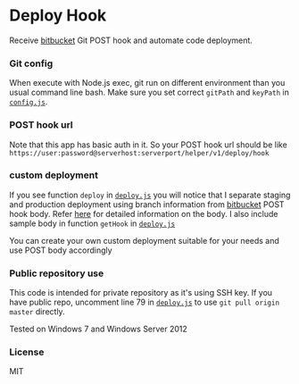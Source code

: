 Deploy Hook
=========

Receive [bitbucket](https://bitbucket.org) Git POST hook and automate code deployment.

### Git config
When execute with Node.js exec, git run on different environment than you usual command line bash. Make sure you set correct `gitPath` and `keyPath` in [`config.js`](https://github.com/arifsetiawan/deployhook/blob/master/lib/config.js). 

### POST hook url
Note that this app has basic auth in it. So your POST hook url should be like
`https://user:password@serverhost:serverport/helper/v1/deploy/hook`

### custom deployment
If you see function `deploy` in [`deploy.js`](https://github.com/arifsetiawan/deployhook/blob/master/lib/deploy.js) you will notice that I separate staging and production deployment using branch information from [bitbucket](https://bitbucket.org) POST hook body. Refer [here](https://confluence.atlassian.com/display/BITBUCKET/POST+hook+management) for detailed information on the body. I also include sample body in function `getHook` in [`deploy.js`](https://github.com/arifsetiawan/deployhook/blob/master/lib/deploy.js)

You can create your own custom deployment suitable for your needs and use POST body accordingly

### Public repository use
This code is intended for private repository as it's using SSH key. If you have public repo, uncomment line 79 in [`deploy.js`](https://github.com/arifsetiawan/deployhook/blob/master/lib/deploy.js) to use `git pull origin master` directly.

Tested on Windows 7 and Windows Server 2012

### License
MIT